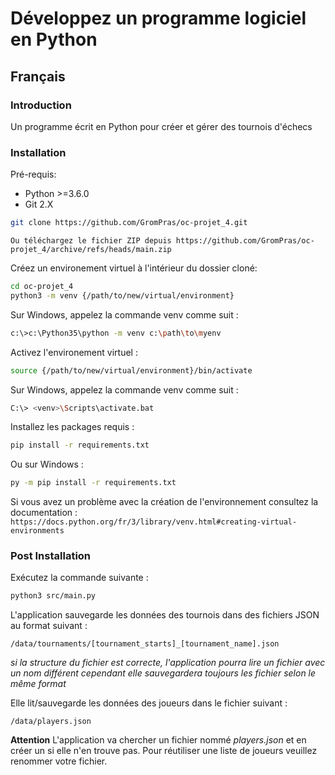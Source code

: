 # Développez un programme logiciel en Python

## Français

### Introduction

Un programme écrit en Python pour créer et gérer des tournois d'échecs

### Installation

Pré-requis:

- Python >=3.6.0
- Git 2.X

```sh
git clone https://github.com/GromPras/oc-projet_4.git
```

`Ou téléchargez le fichier ZIP depuis https://github.com/GromPras/oc-projet_4/archive/refs/heads/main.zip`

Créez un environement virtuel à l'intérieur du dossier cloné:

```sh
cd oc-projet_4
python3 -m venv {/path/to/new/virtual/environment}
```

Sur Windows, appelez la commande venv comme suit :

```sh
c:\>c:\Python35\python -m venv c:\path\to\myenv
```

Activez l'environement virtuel :

```sh
source {/path/to/new/virtual/environment}/bin/activate
```

Sur Windows, appelez la commande venv comme suit :

```sh
C:\> <venv>\Scripts\activate.bat
```

Installez les packages requis :

```sh
pip install -r requirements.txt
```

Ou sur Windows :

```sh
py -m pip install -r requirements.txt
```

Si vous avez un problème avec la création de l'environnement consultez la documentation : `https://docs.python.org/fr/3/library/venv.html#creating-virtual-environments`

### Post Installation

Exécutez la commande suivante :

```sh
python3 src/main.py
```

L'application sauvegarde les données des tournois dans des fichiers JSON au format suivant :

```
/data/tournaments/[tournament_starts]_[tournament_name].json
```

_si la structure du fichier est correcte, l'application pourra lire un fichier avec un nom différent_
_cependant elle sauvegardera toujours les fichier selon le même format_

Elle lit/sauvegarde les données des joueurs dans le fichier suivant :

```
/data/players.json
```

**Attention** L'application va chercher un fichier nommé _players.json_ et en créer un si elle n'en trouve pas.
Pour réutiliser une liste de joueurs veuillez renommer votre fichier.
